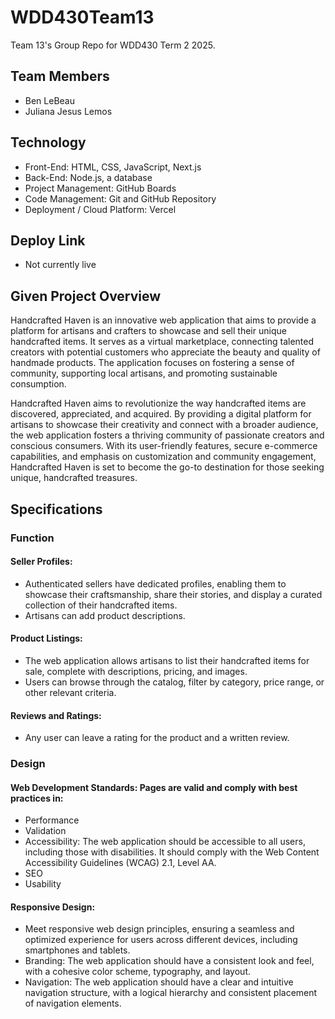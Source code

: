 # WDD430Team13
Team 13's Group Repo for WDD430 Term 2 2025.

## Team Members 
- Ben LeBeau
- Juliana Jesus Lemos

## Technology
- Front-End: HTML, CSS, JavaScript, Next.js
- Back-End: Node.js, a database
- Project Management: GitHub Boards
- Code Management: Git and GitHub Repository
- Deployment / Cloud Platform: Vercel

## Deploy Link
- Not currently live

## Given Project Overview
Handcrafted Haven is an innovative web application that aims to provide a platform for artisans and crafters to showcase and sell their unique handcrafted items. It serves as a virtual marketplace, connecting talented creators with potential customers who appreciate the beauty and quality of handmade products. The application focuses on fostering a sense of community, supporting local artisans, and promoting sustainable consumption.

Handcrafted Haven aims to revolutionize the way handcrafted items are discovered, appreciated, and acquired. By providing a digital platform for artisans to showcase their creativity and connect with a broader audience, the web application fosters a thriving community of passionate creators and conscious consumers. With its user-friendly features, secure e-commerce capabilities, and emphasis on customization and community engagement, Handcrafted Haven is set to become the go-to destination for those seeking unique, handcrafted treasures.

## Specifications
### Function
#### Seller Profiles: 
- Authenticated sellers have dedicated profiles, enabling them to showcase their craftsmanship, share their stories, and display a curated collection of their handcrafted items.
- Artisans can add product descriptions.
#### Product Listings: 
- The web application allows artisans to list their handcrafted items for sale, complete with descriptions, pricing, and images.
- Users can browse through the catalog, filter by category, price range, or other relevant criteria.
#### Reviews and Ratings: 
- Any user can leave a rating for the product and a written review.
### Design
#### Web Development Standards: Pages are valid and comply with best practices in:
- Performance
- Validation
- Accessibility: The web application should be accessible to all users, including those with disabilities. It should comply with the Web Content Accessibility Guidelines (WCAG) 2.1, Level AA.
- SEO
- Usability
#### Responsive Design: 
- Meet responsive web design principles, ensuring a seamless and optimized experience for users across different devices, including smartphones and tablets.
- Branding: The web application should have a consistent look and feel, with a cohesive color scheme, typography, and layout.
- Navigation: The web application should have a clear and intuitive navigation structure, with a logical hierarchy and consistent placement of navigation elements.
